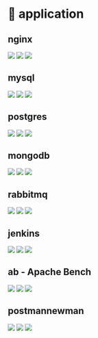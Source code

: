# :deer: application

## nginx
[![](https://img.shields.io/docker/pulls/yurak/nginx.svg)](https://hub.docker.com/r/yurak/nginx)
[![](https://images.microbadger.com/badges/image/yurak/nginx.svg)](https://microbadger.com/images/yurak/nginx "Get your own image badge on microbadger.com")
[![](https://images.microbadger.com/badges/version/yurak/nginx.svg)](https://microbadger.com/images/yurak/nginx "Get your own version badge on microbadger.com")

## mysql
[![](https://img.shields.io/docker/pulls/yurak/mysql.svg)](https://hub.docker.com/r/yurak/mysql)
[![](https://images.microbadger.com/badges/image/yurak/mysql.svg)](https://microbadger.com/images/yurak/mysql "Get your own image badge on microbadger.com")
[![](https://images.microbadger.com/badges/version/yurak/mysql.svg)](https://microbadger.com/images/yurak/mysql "Get your own version badge on microbadger.com")

## postgres
[![](https://img.shields.io/docker/pulls/yurak/postgres.svg)](https://hub.docker.com/r/yurak/postgres)
[![](https://images.microbadger.com/badges/image/yurak/postgres.svg)](https://microbadger.com/images/yurak/postgres "Get your own image badge on microbadger.com")
[![](https://images.microbadger.com/badges/version/yurak/postgres.svg)](https://microbadger.com/images/yurak/postgres "Get your own version badge on microbadger.com")

## mongodb
[![](https://img.shields.io/docker/pulls/yurak/rabbitmq.svg)](https://hub.docker.com/r/yurak/mongodb)
[![](https://images.microbadger.com/badges/image/yurak/mongodb.svg)](https://microbadger.com/images/yurak/mongodb "Get your own image badge on microbadger.com")
[![](https://images.microbadger.com/badges/version/yurak/mongodb.svg)](https://microbadger.com/images/yurak/mongodb "Get your own version badge on microbadger.com")

## rabbitmq
[![](https://img.shields.io/docker/pulls/yurak/rabbitmq.svg)](https://hub.docker.com/r/yurak/rabbitmq)
[![](https://images.microbadger.com/badges/image/yurak/rabbitmq.svg)](https://microbadger.com/images/yurak/rabbitmq "Get your own image badge on microbadger.com")
[![](https://images.microbadger.com/badges/version/yurak/rabbitmq.svg)](https://microbadger.com/images/yurak/rabbitmq "Get your own version badge on microbadger.com")

## jenkins
[![](https://img.shields.io/docker/pulls/yurak/jenkins.svg)](https://hub.docker.com/r/yurak/jenkins)
[![](https://images.microbadger.com/badges/image/yurak/jenkins.svg)](https://microbadger.com/images/yurak/jenkins "Get your own image badge on microbadger.com")
[![](https://images.microbadger.com/badges/version/yurak/jenkins.svg)](https://microbadger.com/images/yurak/jenkins "Get your own version badge on microbadger.com")

## ab - Apache Bench
[![](https://img.shields.io/docker/pulls/yurak/ab.svg)](https://hub.docker.com/r/yurak/ab)
[![](https://images.microbadger.com/badges/image/yurak/ab.svg)](https://microbadger.com/images/yurak/ab "Get your own image badge on microbadger.com")
[![](https://images.microbadger.com/badges/version/yurak/ab.svg)](https://microbadger.com/images/yurak/ab "Get your own version badge on microbadger.com")

## postmannewman
[![](https://img.shields.io/docker/pulls/yurak/postmannewman.svg)](https://hub.docker.com/r/yurak/postmannewman)
[![](https://images.microbadger.com/badges/image/yurak/postmannewman.svg)](https://microbadger.com/images/yurak/postmannewman "Get your own image badge on microbadger.com")
[![](https://images.microbadger.com/badges/version/yurak/postmannewman.svg)](https://microbadger.com/images/yurak/postmannewman "Get your own version badge on microbadger.com")

